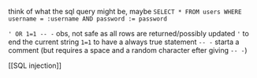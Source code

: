 
think of what the sql query might be, maybe `SELECT * FROM users WHERE username = :username AND password := password`


`' OR 1=1 -- -`    obs, not safe as all rows are returned/possibly updated
	`'` to end the current string
	`1=1` to have a always true statement
	`-- -` starta a comment (but requires a space and a random character efter giving `-- -`)


[[SQL injection]]